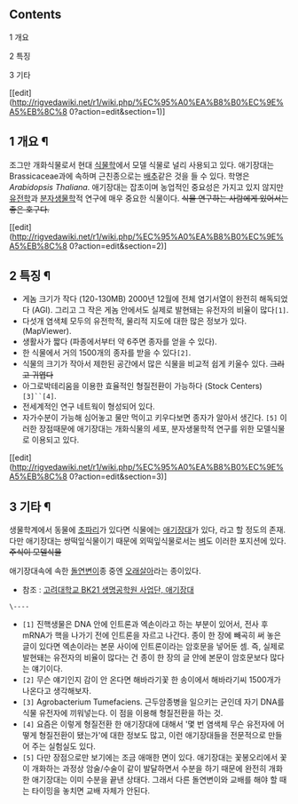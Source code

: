 ## Contents

    

1 개요

2 특징

3 기타

[[edit](http://rigvedawiki.net/r1/wiki.php/%EC%95%A0%EA%B8%B0%EC%9E%A5%EB%8C%8
0?action=edit&section=1)]

## 1 개요 ¶

조그만 개화식물로서 현대 [식물학](%EC%8B%9D%EB%AC%BC%ED%95%99.md)에서 모델 식물로 널리 사용되고 있다.
애기장대는 Brassicaceae과에 속하며 근친종으로는 [배추](%EB%B0%B0%EC%B6%94.md)같은 것을 들 수 있다.
학명은 _Arabidopsis Thaliana_. 애기장대는 잡초이며 농업적인 중요성은 가지고 있지 않지만
[유전학](%EC%9C%A0%EC%A0%84%ED%95%99.md)과
[분자생물학](%EB%B6%84%EC%9E%90%EC%83%9D%EB%AC%BC%ED%95%99.md)적 연구에 매우 중요한 식물이다.
<del>식물 연구하는 사람에게 있어서는 좋은 호구다.</del>

[[edit](http://rigvedawiki.net/r1/wiki.php/%EC%95%A0%EA%B8%B0%EC%9E%A5%EB%8C%8
0?action=edit&section=2)]

## 2 특징 ¶

  * 게놈 크기가 작다 (120-130MB) 2000년 12월에 전체 염기서열이 완전히 해독되었다 (AGI). 그리고 그 작은 게놈 안에서도 실제로 발현돼는 유전자의 비율이 많다`[1]`. 
  * 다섯개 염색체 모두의 유전학적, 물리적 지도에 대한 많은 정보가 있다. (MapViewer). 
  * 생활사가 짧다 (파종에서부터 약 6주면 종자를 얻을 수 있다). 
  * 한 식물에서 거의 1500개의 종자를 받을 수 있다`[2]`. 
  * 식물의 크기가 작아서 제한된 공간에서 많은 식물을 비교적 쉽게 키울수 있다. <del>그리고 귀엽다</del>
  * 아그로박테리움을 이용한 효율적인 형질전환이 가능하다 (Stock Centers)`[3]``[4]`. 
  * 전세계적인 연구 네트웍이 형성되어 있다. 
  * 자가수분이 가능해 심어놓고 물만 먹이고 키우다보면 종자가 알아서 생긴다. `[5]`
이러한 장점때문에 애기장대는 개화식물의 세포, 분자생물학적 연구를 위한 모델식물로 이용되고 있다.

[[edit](http://rigvedawiki.net/r1/wiki.php/%EC%95%A0%EA%B8%B0%EC%9E%A5%EB%8C%8
0?action=edit&section=3)]

## 3 기타 ¶

생물학계에서 동물에 [초파리](%EC%B4%88%ED%8C%8C%EB%A6%AC.md)가 있다면 식물에는
[애기장대](%EC%95%A0%EA%B8%B0%EC%9E%A5%EB%8C%80.md)가 있다, 라고 할 정도의 존재. 다만 애기장대는
쌍떡잎식물이기 때문에 외떡잎식물로서는 [벼](%EB%B2%BC.md)도 이러한 포지션에 있다. <del>주식이 모델식물</del>

  

애기장대속에 속한 [돌연변이](%EB%8F%8C%EC%97%B0%EB%B3%80%EC%9D%B4.md)종 중엔
[오래살아](%EC%98%A4%EB%9E%98%EC%82%B4%EC%95%84.md)라는 종이있다.

  

  * 참조 : [고려대학교 BK21 생명공학원 사업단, 애기장대](http://biotech.korea.ac.kr/lab/PDMG/Research/Arabidopsis/aboutarabidopsis.html)

`\----`

  * `[1]` 진핵생물은 DNA 안에 인트론과 엑손이라고 하는 부분이 있어서, 전사 후 mRNA가 핵을 나가기 전에 인트론을 자르고 나간다. 종이 한 장에 빼곡히 써 놓은 글이 있다면 엑손이라는 본문 사이에 인트론이라는 암호문을 넣어둔 셈. 즉, 실제로 발현돼는 유전자의 비율이 많다는 건 종이 한 장의 글 안에 본문이 암호문보다 많다는 얘기이다.
  * `[2]` 무슨 얘기인지 감이 안 온다면 해바라기꽃 한 송이에서 해바라기씨 1500개가 나온다고 생각해보자.
  * `[3]` Agrobacterium Tumefaciens. 근두암종병을 일으키는 균인데 자기 DNA를 식물 유전자에 끼워넣는다. 이 점을 이용해 형질전환을 하는 것.
  * `[4]` 요즘은 이렇게 형질전환 한 애기장대에 대해서 '몇 번 염색체 무슨 유전자에 어떻게 형질전환이 됐는가'에 대한 정보도 많고, 이런 애기장대들을 전문적으로 만들어 주는 실험실도 있다.
  * `[5]` 다만 장점으로만 보기에는 조금 애매한 면이 있다. 애기장대는 꽃봉오리에서 꽃이 개화하는 과정상 암술/수술이 같이 발달하면서 수분을 하기 때문에 완전히 개화한 애기장대는 이미 수분을 끝낸 상태다. 그래서 다른 돌연변이와 교배를 해야 할 때는 타이밍을 놓치면 교배 자체가 안된다.

